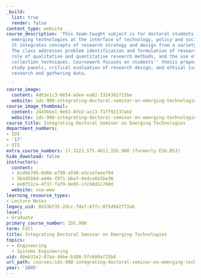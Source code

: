 ```yaml
---
_build:
  list: true
  render: false
content_type: website
course_description: 'This team-taught subject is for doctoral students working on
  emerging technologies at the interface of technology, policy and societal issues.
  It integrates concepts of research strategy and design from a variety of disciplines.
  The class addresses problem identification and formulation of research topics, the
  role of qualitative and quantitative research methods, and the use of various data
  collection techniques. Coursework focuses on students'' thesis proposals, faculty-student
  study panels, critical evaluation of research design, and ethical issues in conducting
  research and gathering data.

  '
course_image:
  content: 4d63e1c3-6654-adee-ea82-3324382715be
  website: ids-900-integrating-doctoral-seminar-on-emerging-technologies-fall-2005
course_image_thumbnail:
  content: 2445bbe1-9e63-0fe2-ac13-71f792137ab2
  website: ids-900-integrating-doctoral-seminar-on-emerging-technologies-fall-2005
course_title: Integrating Doctoral Seminar on Emerging Technologies
department_numbers:
- IDS
- '17'
- STS
extra_course_numbers: 17.312J,STS.461J,IDS.900 (formerly ESD.85J)
hide_download: false
instructors:
  content:
  - 6cd8e745-0d66-e799-af40-e5ccefeee794
  - 5b4d5b6d-a44b-f071-bba7-8edce6b5be36
  - ee8f51ca-4f37-faf9-9e05-c7c68d1c70dd
  website: ocw-www
learning_resource_types:
- Lecture Notes
legacy_uid: 0d33bf35-2dcc-7def-67fc-0f5d942772ab
level:
- Graduate
primary_course_number: IDS.900
term: Fall
title: Integrating Doctoral Seminar on Emerging Technologies
topics:
- - Engineering
  - Systems Engineering
uid: 40eb31e2-87aa-46be-b308-5fc609af15b8
url_path: courses/ids-900-integrating-doctoral-seminar-on-emerging-technologies-fall-2005
year: '2005'
---
```

